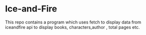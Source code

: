 # Ice-and-Fire
This repo contains a program which uses fetch to display data from iceandfire api to display books, characters,author , total pages etc.
